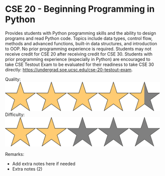 # CSE 20 - Beginning Programming in Python

Provides students with Python programming skills and the ability to design programs and read Python code. Topics include data types, control flow, methods and advanced functions, built-in data structures, and introduction to OOP. No prior programming experience is required. Students may not receive credit for CSE 20 after receiving credit for CSE 30. Students with prior programming experience (especially in Python) are encouraged to take CSE Testout Exam to be evaluated for their readiness to take CSE 30 directly: https://undergrad.soe.ucsc.edu/cse-20-testout-exam.

Quality: ![](../Media/4_5star.png)
Difficulty: ![](../Media/2star.png)

Remarks:

- Add extra notes here if needed
- Extra notes (2)